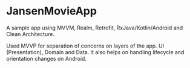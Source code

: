 # JansenMovieApp

A sample app using MVVM, Realm, Retrofit, RxJava/Kotlin/Android and Clean Architecture.

Used MVVP for separation of concerns on layers of the app.
UI (Presentation), Domain and Data.
It also helps on handling lifecycle and orientation changes on Android.


